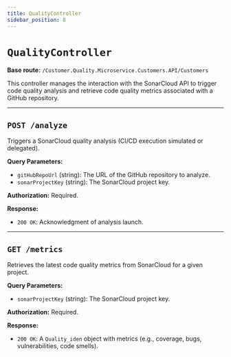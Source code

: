 ```yaml
---
title: QualityController
sidebar_position: 8
---
```


# `QualityController`

**Base route:** `/Customer.Quality.Microservice.Customers.API/Customers`

This controller manages the interaction with the SonarCloud API to trigger code quality analysis and retrieve code quality metrics associated with a GitHub repository.

---

## `POST /analyze`

Triggers a SonarCloud quality analysis (CI/CD execution simulated or delegated).

**Query Parameters:**
- `gitHubRepoUrl` (string): The URL of the GitHub repository to analyze.
- `sonarProjectKey` (string): The SonarCloud project key.

**Authorization:** Required.

**Response:**
- `200 OK`: Acknowledgment of analysis launch.

---

## `GET /metrics`

Retrieves the latest code quality metrics from SonarCloud for a given project.

**Query Parameters:**
- `sonarProjectKey` (string): The SonarCloud project key.

**Authorization:** Required.

**Response:**
- `200 OK`: A `Quality_iden` object with metrics (e.g., coverage, bugs, vulnerabilities, code smells).
